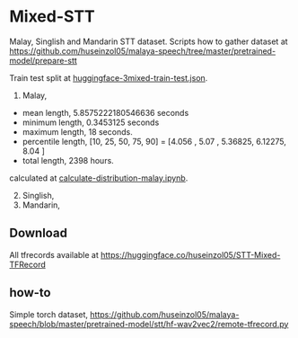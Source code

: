 # Mixed-STT

Malay, Singlish and Mandarin STT dataset. Scripts how to gather dataset at https://github.com/huseinzol05/malaya-speech/tree/master/pretrained-model/prepare-stt

Train test split at [huggingface-3mixed-train-test.json](huggingface-3mixed-train-test.json).

1. Malay,

- mean length, 5.8575222180546636 seconds
- minimum length, 0.3453125 seconds
- maximum length, 18 seconds.
- percentile length, [10, 25, 50, 75, 90] = [4.056  , 5.07   , 5.36825, 6.12275, 8.04   ]
- total length, 2398 hours.

calculated at [calculate-distribution-malay.ipynb](calculate-distribution-malay.ipynb).

2. Singlish,
3. Mandarin, 

## Download

All tfrecords available at https://huggingface.co/huseinzol05/STT-Mixed-TFRecord

## how-to

Simple torch dataset, https://github.com/huseinzol05/malaya-speech/blob/master/pretrained-model/stt/hf-wav2vec2/remote-tfrecord.py